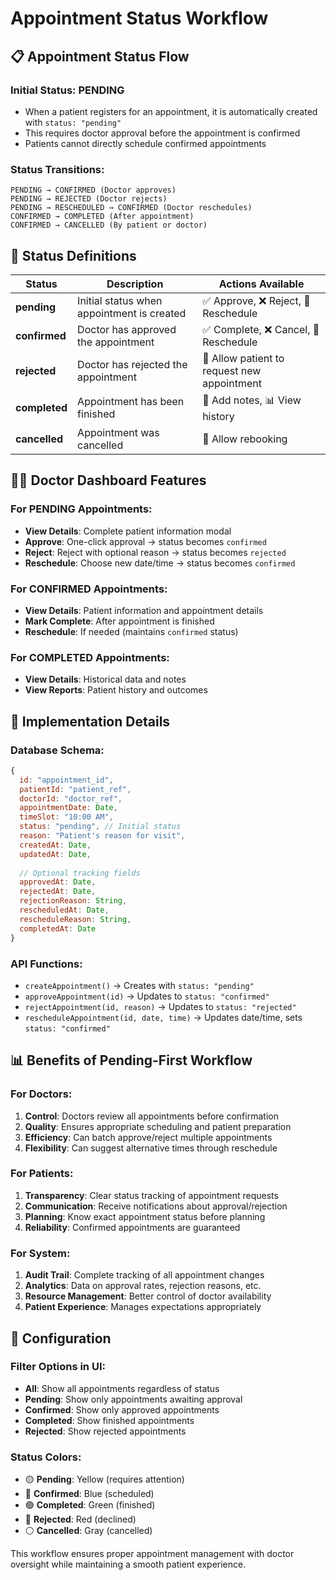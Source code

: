 # Appointment Status Workflow

## 📋 Appointment Status Flow

### Initial Status: **PENDING**
- When a patient registers for an appointment, it is automatically created with `status: "pending"`
- This requires doctor approval before the appointment is confirmed
- Patients cannot directly schedule confirmed appointments

### Status Transitions:

```
PENDING → CONFIRMED (Doctor approves)
PENDING → REJECTED (Doctor rejects)
PENDING → RESCHEDULED → CONFIRMED (Doctor reschedules)
CONFIRMED → COMPLETED (After appointment)
CONFIRMED → CANCELLED (By patient or doctor)
```

## 🔄 Status Definitions

| Status | Description | Actions Available |
|--------|-------------|-------------------|
| **pending** | Initial status when appointment is created | ✅ Approve, ❌ Reject, 🔄 Reschedule |
| **confirmed** | Doctor has approved the appointment | ✅ Complete, ❌ Cancel, 🔄 Reschedule |
| **rejected** | Doctor has rejected the appointment | 🔄 Allow patient to request new appointment |
| **completed** | Appointment has been finished | 📝 Add notes, 📊 View history |
| **cancelled** | Appointment was cancelled | 🔄 Allow rebooking |

## 👨‍⚕️ Doctor Dashboard Features

### For PENDING Appointments:
- **View Details**: Complete patient information modal
- **Approve**: One-click approval → status becomes `confirmed`
- **Reject**: Reject with optional reason → status becomes `rejected`
- **Reschedule**: Choose new date/time → status becomes `confirmed`

### For CONFIRMED Appointments:
- **View Details**: Patient information and appointment details
- **Mark Complete**: After appointment is finished
- **Reschedule**: If needed (maintains `confirmed` status)

### For COMPLETED Appointments:
- **View Details**: Historical data and notes
- **View Reports**: Patient history and outcomes

## 🏥 Implementation Details

### Database Schema:
```javascript
{
  id: "appointment_id",
  patientId: "patient_ref",
  doctorId: "doctor_ref", 
  appointmentDate: Date,
  timeSlot: "10:00 AM",
  status: "pending", // Initial status
  reason: "Patient's reason for visit",
  createdAt: Date,
  updatedAt: Date,
  
  // Optional tracking fields
  approvedAt: Date,
  rejectedAt: Date,
  rejectionReason: String,
  rescheduledAt: Date,
  rescheduleReason: String,
  completedAt: Date
}
```

### API Functions:
- `createAppointment()` → Creates with `status: "pending"`
- `approveAppointment(id)` → Updates to `status: "confirmed"`
- `rejectAppointment(id, reason)` → Updates to `status: "rejected"`
- `rescheduleAppointment(id, date, time)` → Updates date/time, sets `status: "confirmed"`

## 📊 Benefits of Pending-First Workflow

### For Doctors:
1. **Control**: Doctors review all appointments before confirmation
2. **Quality**: Ensures appropriate scheduling and patient preparation
3. **Efficiency**: Can batch approve/reject multiple appointments
4. **Flexibility**: Can suggest alternative times through reschedule

### For Patients:
1. **Transparency**: Clear status tracking of appointment requests
2. **Communication**: Receive notifications about approval/rejection
3. **Planning**: Know exact appointment status before planning
4. **Reliability**: Confirmed appointments are guaranteed

### For System:
1. **Audit Trail**: Complete tracking of all appointment changes
2. **Analytics**: Data on approval rates, rejection reasons, etc.
3. **Resource Management**: Better control of doctor availability
4. **Patient Experience**: Manages expectations appropriately

## 🔧 Configuration

### Filter Options in UI:
- **All**: Show all appointments regardless of status
- **Pending**: Show only appointments awaiting approval
- **Confirmed**: Show only approved appointments
- **Completed**: Show finished appointments
- **Rejected**: Show rejected appointments

### Status Colors:
- 🟡 **Pending**: Yellow (requires attention)
- 🔵 **Confirmed**: Blue (scheduled)
- 🟢 **Completed**: Green (finished)
- 🔴 **Rejected**: Red (declined)
- ⚪ **Cancelled**: Gray (cancelled)

This workflow ensures proper appointment management with doctor oversight while maintaining a smooth patient experience.